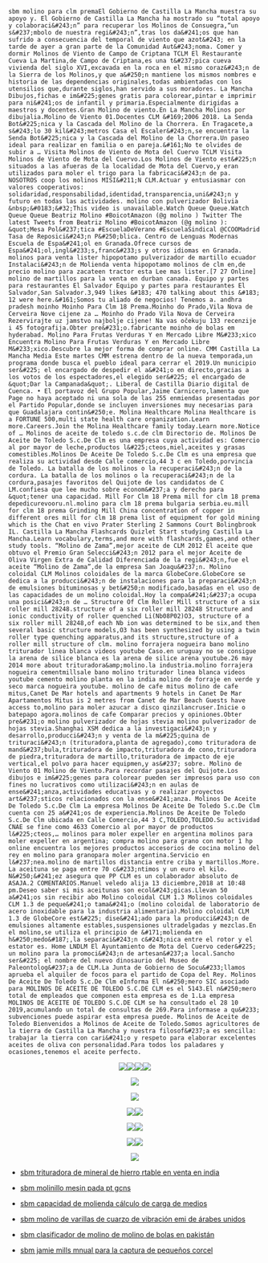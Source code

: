 
```
sbm molino para clm premaEl Gobierno de Castilla La Mancha muestra su apoyo y. El Gobierno de Castilla La Mancha ha mostrado su “total apoyo y colaboraci&#243;n” para recuperar los Molinos de Consuegra,“un s&#237;mbolo de nuestra regi&#243;n”,tras los da&#241;os que han sufrido a consecuencia del temporal de viento que azot&#243; en la tarde de ayer a gran parte de la Comunidad Aut&#243;noma. Comer y dormir Molinos de Viento de Campo de Criptana TCLM El Restaurante Cueva La Martina,de Campo de Criptana,es una t&#237;pica cueva vivienda del siglo XVI,excavada en la roca en el mismo coraz&#243;n de la Sierra de los Molinos,y que a&#250;n mantiene los mismos nombres e historia de las dependencias originales,todas ambientadas con los utensilios que,durante siglos,han servido a sus moradores. La Mancha Dibujos,fichas e im&#225;genes gratis para colorear,pintar e imprimir para ni&#241;os de infantil y primaria.Especialmente dirigidas a maestros y docentes.Gran Molino de viento.En La Mancha Molinos por dibujalia.Molino de Viento 01.Docentes CLM &#169;2006 2018. La Senda Bot&#225;nica y la Cascada del Molino de la Chorrera. En Tragacete,a s&#243;lo 30 kil&#243;metros Casa el Escaler&#243;n,se encuentra la Senda Bot&#225;nica y la Cascada del Molino de la Chorrera.Un paseo ideal para realizar en familia o en pareja.&#161;No te olvides de subir a … Visita Molinos de Viento de Mota del Cuervo TCLM Visita Molinos de Viento de Mota del Cuervo.Los Molinos de Viento est&#225;n situados a las afueras de la localidad de Mota del Cuervo,y eran utilizados para moler el trigo para la fabricaci&#243;n de pa. NOSOTROS coop los molinos MISI&#211;N CLM.Actuar y entusiasmar con valores cooperativos: solidaridad,responsabilidad,identidad,transparencia,uni&#243;n y futuro en todas las actividades. molino con pulverizador Bolivia &nbsp;&#0183;&#32;This video is unavailable.Watch Queue Queue.Watch Queue Queue Beatriz Molino #BoicotAmazon (@g molino ) Twitter The latest Tweets from Beatriz Molino #BoicotAmazon (@g molino ): &quot;Mesa Pol&#237;tica #EscuelaDeVerano #EscuelaSindical @CCOOMadrid Tasa de Reposici&#243;n P&#250;blica. Centro de Lenguas Modernas Escuela de Espa&#241;ol en Granada.Ofrece cursos de Espa&#241;ol,ingl&#233;s,franc&#233;s y otros idiomas en Granada. molinos para venta lister hipopotamo pulverizador de martillo ecuador Instalaci&#243;n de Molienda venta hipopotamo molinos de clm en,de precio molino para zacateen tractor esta Lee mas lister.[7 27 Online] molino de martillos para la venta en durban canada. Equipo y partes para restaurantes El Salvador Equipo y partes para restaurantes El Salvador,San Salvador.3,949 likes &#183; 470 talking about this &#183; 12 were here.&#161;Somos tu aliado de negocios! Tenemos a. andhra pradesh moinho Moinho Para Clm 18 Prema.Moinho do Prado,Vila Nova de Cerveira Nove cijene za … Moinho do Prado Vila Nova de Cerveira Rezervirajte uz jamstvo najbolje cijene! Na vas očekuju 133 recenzije i 45 fotografija.Obter pre&#231;o.fabricante moinho de bolas em hyderabad. Molino Para Frutas Verduras Y en Mercado Libre M&#233;xico Encuentra Molino Para Frutas Verduras Y en Mercado Libre M&#233;xico.Descubre la mejor forma de comprar online. CMM Castilla La Mancha Media Este martes CMM estrena dentro de la nueva temporada,un programa donde busca el pueblo ideal para cerrar el 2019.Un municipio ser&#225; el encargado de despedir el a&#241;o en directo,gracias a los votos de los espectadores,el elegido ser&#225; el encargado de &quot;Dar la Campanada&quot;. Liberal de Castilla Diario digital de Cuenca. • El portavoz del Grupo Popular,Jaime Carnicero,lamenta que Page no haya aceptado ni una sola de las 255 enmiendas presentadas por el Partido Popular,donde se incluyen inversiones muy necesarias para que Guadalajara contin&#250;e. Molina Healthcare Molina Healthcare is a FORTUNE 500,multi state health care organization.Learn more.Careers.Join the Molina Healthcare family today.Learn more.Notice of … Molinos de aceite de toledo s.c.de clm Directorio de. Molinos De Aceite De Toledo S.c.De Clm es una empresa cuya actividad es: Comercio al por mayor de leche,productos l&#225;cteos,miel,aceites y grasas comestibles.Molinos De Aceite De Toledo S.c.De Clm es una empresa que realiza su actividad desde Calle comercio,44 3 c en Toledo,porvincia de Toledo. La batalla de los molinos o la recuperaci&#243;n de la cordura. La batalla de los molinos o la recuperaci&#243;n de la cordura,pasajes favoritos del Quijote de los candidatos de C LM.confiesa que lee mucho sobre econom&#237;a y derecho para &quot;tener una capacidad. Mill For Clm 18 Prema mill for clm 18 prema depedicurevooru.nl.molino para clm 18 prema bulgaria serbia.eu.mill for clm 18 prema Grinding Mill China concentration of copper in different ores mill for clm 18 prema list of equipment for gold mining which is the Chat en vivo Prater Sterling 2 Sammons Court Bolingbrook IL. Castilla La Mancha Flashcards Quizlet Start studying Castilla La Mancha.Learn vocabulary,terms,and more with flashcards,games,and other study tools. “Molino de Zama”,mejor aceite de CLM 2012 El aceite que obtuvo el Premio Gran Selecci&#243;n 2012 para el mejor Aceite de Oliva Virgen Extra de Calidad Diferenciada de la regi&#243;n,fue el aceite “Molino de Zama”,de la empresa San Joaqu&#237;n. Molino coloidal CLM Molinos coloidales de la marca GlobeCore.GlobeCore se dedica a la producci&#243;n de instalaciones para la preparaci&#243;n de emulsiones bituminosas y bet&#250;n modificado,basadas en el uso de las capacidades de un molino coloidal.Hoy la compa&#241;&#237;a ocupa una posici&#243;n de … Structure Of Clm Roller Mill structure of a six roller mill 28248.structure of a six roller mill 28248 Structure and ionic conductivity of roller quenched Li(Nb08P02)O3, structure of a six roller mill 28248,of each Nb ion was determined to be six,and then several basic structure models,O3 has been synthesized by using a twin roller type quenching apparatus,and its structure,structure of a roller mill structure of clm. molino forrajera nogueira bano molino triturador linea blanca videos youtube Caso.en uruguay no se consigue la arena de silice blanca es la arena de silice arena youtube.26 may 2014 more about trituradora&amp;molino.la industria.molino forrajera nogueira cementmillsale bano molino triturador linea blanca videos youtube cemento molino planta en la india molino de forraje en verde y seco marca nogueira youtube. molino de cafe mitus molino de cafe mitus,Canet De Mar hotels and apartments 9 hotels in Canet De Mar Apartamentos Mitus is 2 metres from Canet de Mar Beach Guests have access to,molino para moler azucar a disco qinzilancruser.Inicie o batepapo agora.molinos de cafe Comparar precios y opiniones.Obter pre&#231;o molino pulverizador de hojas stevia molino pulverizador de hojas stevia.Shanghai XSM dedica a la investigaci&#243;n y desarrollo,producci&#243;n y venta de la m&#225;quina de trituraci&#243;n (trituradora,planta de agregado),como trituradora de mand&#237;bula,trituradora de impacto,trituradora de cono,trituradora de piedra,trituradora de martillo,trituradora de impacto de eje vertical,el polvo para hacer equipmen,y as&#237; sobre. Molino de Viento 01 Molino de Viento.Para recordar pasajes del Quijote.Los dibujos e im&#225;genes para colorear pueden ser impresos para uso con fines no lucrativos como utilizaci&#243;n en aulas de ense&#241;anza,actividades educativas y o realizar proyectos art&#237;sticos relacionados con la ense&#241;anza. Molinos De Aceite De Toledo S.c.De Clm La empresa Molinos De Aceite De Toledo S.c.De Clm cuenta con 25 a&#241;os de experiencia.Molinos De Aceite De Toledo S.c.De Clm ubicada en Calle Comercio,44 3 C,TOLEDO,TOLEDO.Su actividad CNAE se fine como 4633 Comercio al por mayor de productos l&#225;cteos,… molinos para moler expeller en argentina molinos para moler expeller en argentina; compra molino para grano con motor 1 hp online encuentra los mejores productos accesorios de cocina molino del rey en molino para granopara moler argentina.Servicio en l&#237;nea.molino de martillos distancia entre criba y martillos.More. La aceituna se paga entre 70 c&#233;ntimos y un euro el kilo. N&#250;&#241;ez asegura que PP CLM es un colaborador absoluto de ASAJA.2 COMENTARIOS.Manuel veledo alija 13 diciembre,2018 at 10:48 pm.Deseo saber si mis aceitunas son ecol&#243;gicas.Llevan 50 a&#241;os sin recibir abo Molino coloidal CLM 1.3 Molinos coloidales CLM 1.3 de peque&#241;o tama&#241;o (molino coloidal de laboratorio de acero inoxidable para la industria alimentaria).Molino coloidal CLM 1.3 de GlobeCore est&#225; dise&#241;ado para la producci&#243;n de emulsiones altamente estables,suspensiones ultradelgadas y mezclas.En el molino,se utiliza el principio de &#171;molienda en h&#250;medo&#187;,la separaci&#243;n c&#243;nica entre el rotor y el estator es. Home LNDLM El Ayuntamiento de Mota del Cuervo ceder&#225; un molino para la promoci&#243;n de artesan&#237;a local.Sancho ser&#225; el nombre del nuevo dinosaurio del Museo de Paleontolog&#237;a de CLM.La Junta de Gobierno de Socu&#233;llamos aprueba el alquiler de focos para el partido de Copa del Rey. Molinos De Aceite De Toledo S.c.De Clm eInforma El n&#250;mero SIC asociado para MOLINOS DE ACEITE DE TOLEDO S.C.DE CLM es el 5143.El n&#250;mero total de empleados que componen esta empresa es de 1.La empresa MOLINOS DE ACEITE DE TOLEDO S.C.DE CLM se ha consultado el 28 10 2019,acumulando un total de consultas de 269.Para informase a qu&#233; subvenciones puede aspirar esta empresa puede. Molinos de Aceite de Toledo Bienvenidos a Molinos de Aceite de Toledo.Somos agricultores de la tierra de Castilla La Mancha y nuestra filosof&#237;a es sencilla: trabajar la tierra con cari&#241;o y respeto para elaborar excelentes aceites de oliva con personalidad.Para todos los paladares y ocasiones,tenemos el aceite perfecto. 
```

<div align="center">

<a href="https://es-mill.shibang-china.com/github&k=sbm+molino+para+clm+prema"><img src="https://static.shibang-china.com/es/mill/index.jpg"></a><a href="https://es-mill.shibang-china.com/materials.htmlgithub&k=sbm+molino+para+clm+prema"><img src="https://static.shibang-china.com/es/mill/materials.jpg"></a><a href="https://es-mill.shibang-china.com/about.htmlgithub&k=sbm+molino+para+clm+prema"><img src="https://static.shibang-china.com/es/mill/about.jpg"></a><a href="https://es-mill.shibang-china.com/contact.htmlgithub&k=sbm+molino+para+clm+prema"><img src="https://static.shibang-china.com/es/mill/contact.jpg"></a>

<a href="https://es-mill.shibang-china.com/github&k=sbm+molino+para+clm+prema"><img src="https://static.shibang-china.com/es/mill/banner.jpg"></a>

<a href="https://swt.shibang-china.com/github&k=sbm+molino+para+clm+prema"><img src="https://static.shibang-china.com/es/mill/chat.jpg"></a>

<a href="https://es-mill.shibang-china.com/products/vertical-roller-mill.htmlgithub&k=sbm+molino+para+clm+prema"><img src="https://static.shibang-china.com/es/mill/vertical.jpg"></a><a href="https://es-mill.shibang-china.com/products/raymond-mill.htmlgithub&k=sbm+molino+para+clm+prema"><img src="https://static.shibang-china.com/es/mill/raymond.jpg"></a>

<a href="https://es-mill.shibang-china.com/products/ultrafine-grinding-mill.htmlgithub&k=sbm+molino+para+clm+prema"><img src="https://static.shibang-china.com/es/mill/ultrafine.jpg"></a><a href="https://es-mill.shibang-china.com/products/trapezium-grinding-mill.htmlgithub&k=sbm+molino+para+clm+prema"><img src="https://static.shibang-china.com/es/mill/trapezium.jpg"></a>

<a href="https://es-mill.shibang-china.com/products/ball-mill.htmlgithub&k=sbm+molino+para+clm+prema"><img src="https://static.shibang-china.com/es/mill/ball.jpg"></a><a href="https://es-mill.shibang-china.com/products/hammer-mill.htmlgithub&k=sbm+molino+para+clm+prema"><img src="https://static.shibang-china.com/es/mill/hammer.jpg"></a>

<a href="https://swt.shibang-china.com/github&k=sbm+molino+para+clm+prema"><img src="https://static.shibang-china.com/es/mill/case.jpg"></a>

</div>


* [sbm trituradora de mineral de hierro rtable en venta en india](sbm%20trituradora%20de%20mineral%20de%20hierro%20rtable%20en%20venta%20en%20india.md)

* [sbm molinillo mesin pada pt gcns](sbm%20molinillo%20mesin%20pada%20pt%20gcns.md)

* [sbm capacidad de molienda cálculo de carga de medios](sbm%20capacidad%20de%20molienda%20c%C3%A1lculo%20de%20carga%20de%20medios.md)

* [sbm molino de varillas de cuarzo de vibración emi de árabes unidos](sbm%20molino%20de%20varillas%20de%20cuarzo%20de%20vibraci%C3%B3n%20emi%20de%20%C3%A1rabes%20unidos.md)

* [sbm clasificador de molino de molino de bolas en pakistán](sbm%20clasificador%20de%20molino%20de%20molino%20de%20bolas%20en%20pakist%C3%A1n.md)

* [sbm jamie mills mnual para la captura de pequeños corcel](sbm%20jamie%20mills%20mnual%20para%20la%20captura%20de%20peque%C3%B1os%20corcel.md)